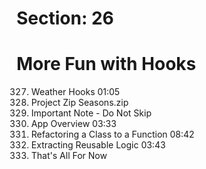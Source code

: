# Section: 26
# More Fun with Hooks

327. Weather Hooks  01:05
328. Project Zip  Seasons.zip
329. Important Note - Do Not Skip  
330. App Overview  03:33
331. Refactoring a Class to a Function  08:42
332. Extracting Reusable Logic  03:43
333. That's All For Now  